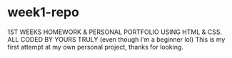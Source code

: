 # week1-repo
1ST WEEKS HOMEWORK & PERSONAL PORTFOLIO USING HTML & CSS. 
ALL CODED BY YOURS TRULY (even though I'm a beginner lol) This is my first attempt at my own personal project, thanks for looking. 
